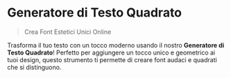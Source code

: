 # Generatore di Testo Quadrato

> Crea Font Estetici Unici Online

Trasforma il tuo testo con un tocco moderno usando il nostro **Generatore di Testo Quadrato**! Perfetto per aggiungere un tocco unico e geometrico ai tuoi design, questo strumento ti permette di creare font audaci e quadrati che si distinguono.